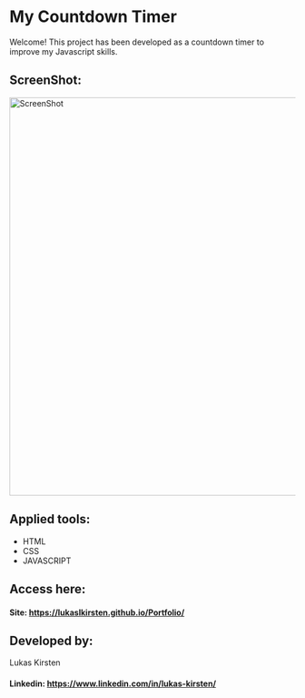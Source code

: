 

# My Countdown Timer

Welcome! This project has been developed as a countdown timer to improve my Javascript skills.
 


## ScreenShot:



<div>
  <img alt="ScreenShot" title="ScreenShot" src="https://user-images.githubusercontent.com/116753407/229383274-7cde314b-f832-46a9-95fb-499eef0bfa34.png"  width="700px" />
</div>



## Applied tools:



* HTML
* CSS
* JAVASCRIPT



## Access here:


#### Site: https://lukaslkirsten.github.io/Portfolio/



## Developed by:

Lukas Kirsten
#### Linkedin: https://www.linkedin.com/in/lukas-kirsten/
